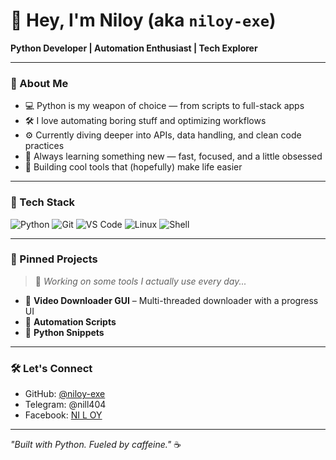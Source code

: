 # 👋 Hey, I'm Niloy (aka `niloy-exe`)

**Python Developer | Automation Enthusiast | Tech Explorer**

---

### 🧠 About Me

- 💻 Python is my weapon of choice — from scripts to full-stack apps  
- 🛠️ I love automating boring stuff and optimizing workflows  
- ⚙️ Currently diving deeper into APIs, data handling, and clean code practices  
- 🌱 Always learning something new — fast, focused, and a little obsessed  
- 🧩 Building cool tools that (hopefully) make life easier

---

### 🚀 Tech Stack

![Python](https://img.shields.io/badge/Python-3776AB?style=for-the-badge&logo=python&logoColor=white)
![Git](https://img.shields.io/badge/Git-F05032?style=for-the-badge&logo=git&logoColor=white)
![VS Code](https://img.shields.io/badge/VSCode-007ACC?style=for-the-badge&logo=visual-studio-code&logoColor=white)
![Linux](https://img.shields.io/badge/Linux-FCC624?style=for-the-badge&logo=linux&logoColor=black)
![Shell](https://img.shields.io/badge/Shell-121011?style=for-the-badge&logo=gnu-bash&logoColor=white)

---

### 📌 Pinned Projects

> 🔧 *Working on some tools I actually use every day...*

- 🚀 **Video Downloader GUI** – Multi-threaded downloader with a progress UI  
- 🧰 **Automation Scripts**
- 🐍 **Python Snippets**

---

### 🛠️ Let's Connect

- GitHub: [@niloy-exe](https://github.com/niloy-exe)
- Telegram: @nill404
- Facebook: [NI L OY ](https://www.facebook.com/profile.php?id=61572892182754)

---

_"Built with Python. Fueled by caffeine."_ ☕  
